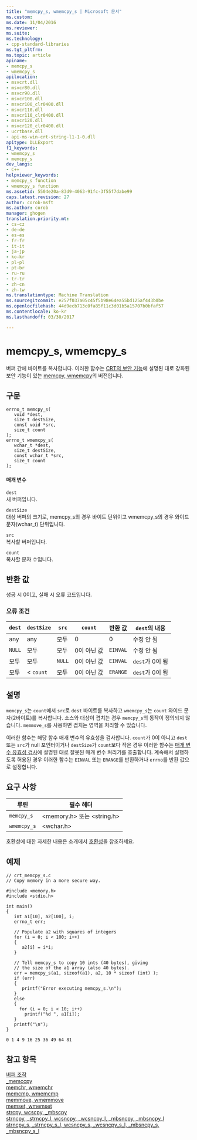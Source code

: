 ```yaml
---
title: "memcpy_s, wmemcpy_s | Microsoft 문서"
ms.custom: 
ms.date: 11/04/2016
ms.reviewer: 
ms.suite: 
ms.technology:
- cpp-standard-libraries
ms.tgt_pltfrm: 
ms.topic: article
apiname:
- memcpy_s
- wmemcpy_s
apilocation:
- msvcrt.dll
- msvcr80.dll
- msvcr90.dll
- msvcr100.dll
- msvcr100_clr0400.dll
- msvcr110.dll
- msvcr110_clr0400.dll
- msvcr120.dll
- msvcr120_clr0400.dll
- ucrtbase.dll
- api-ms-win-crt-string-l1-1-0.dll
apitype: DLLExport
f1_keywords:
- wmemcpy_s
- memcpy_s
dev_langs:
- C++
helpviewer_keywords:
- memcpy_s function
- wmemcpy_s function
ms.assetid: 5504e20a-83d9-4063-91fc-3f55f7dabe99
caps.latest.revision: 27
author: corob-msft
ms.author: corob
manager: ghogen
translation.priority.mt:
- cs-cz
- de-de
- es-es
- fr-fr
- it-it
- ja-jp
- ko-kr
- pl-pl
- pt-br
- ru-ru
- tr-tr
- zh-cn
- zh-tw
ms.translationtype: Machine Translation
ms.sourcegitcommit: e257f037a05c45f5b98e64ea55bd125af443b0be
ms.openlocfilehash: 44d9ecb713c0fa85f11c3d01b5a15707b0bfaf57
ms.contentlocale: ko-kr
ms.lasthandoff: 03/30/2017

---
```

# <a name="memcpys-wmemcpys"></a>memcpy_s, wmemcpy_s
버퍼 간에 바이트를 복사합니다. 이러한 함수는 [CRT의 보안 기능](../../c-runtime-library/security-features-in-the-crt.md)에 설명된 대로 강화된 보안 기능이 있는 [memcpy, wmemcpy](../../c-runtime-library/reference/memcpy-wmemcpy.md)의 버전입니다.  
  
## <a name="syntax"></a>구문  
  
```  
errno_t memcpy_s(  
   void *dest,  
   size_t destSize,  
   const void *src,  
   size_t count   
);  
errno_t wmemcpy_s(  
   wchar_t *dest,  
   size_t destSize,  
   const wchar_t *src,  
   size_t count  
);  
```  
  
#### <a name="parameters"></a>매개 변수  
 `dest`  
 새 버퍼입니다.  
  
 `destSize`  
 대상 버퍼의 크기로, memcpy_s의 경우 바이트 단위이고 wmemcpy_s의 경우 와이드 문자(wchar_t) 단위입니다.  
  
 `src`  
 복사할 버퍼입니다.  
  
 `count`  
 복사할 문자 수입니다.  
  
## <a name="return-value"></a>반환 값  
 성공 시 0이고, 실패 시 오류 코드입니다.  
  
### <a name="error-conditions"></a>오류 조건  
  
|`dest`|`destSize`|`src`|`count`|반환 값|`dest`의 내용|  
|------------|----------------|-----------|---|------------------|------------------------|  
|any|any|모두|0|0|수정 안 됨|  
|`NULL`|모두|모두|0이 아닌 값|`EINVAL`|수정 안 됨|  
|모두|모두|`NULL`|0이 아닌 값|`EINVAL`|`dest`가 0이 됨|  
|모두|< `count`|모두|0이 아닌 값|`ERANGE`|`dest`가 0이 됨|  
  
## <a name="remarks"></a>설명  
 `memcpy_s`는 `count`에서 `src`로 `dest` 바이트를 복사하고 `wmemcpy_s`는 `count` 와이드 문자(2바이트)를 복사합니다. 소스와 대상이 겹치는 경우 `memcpy_s`의 동작이 정의되지 않습니다. `memmove_s`를 사용하면 겹치는 영역을 처리할 수 있습니다.  
  
 이러한 함수는 해당 함수 매개 변수의 유효성을 검사합니다. `count`가 0이 아니고 `dest` 또는 `src`가 null 포인터이거나 `destSize`가 `count`보다 작은 경우 이러한 함수는 [매개 변수 유효성 검사](../../c-runtime-library/parameter-validation.md)에 설명된 대로 잘못된 매개 변수 처리기를 호출합니다. 계속해서 실행하도록 허용된 경우 이러한 함수는 `EINVAL` 또는 `ERANGE`를 반환하거나 `errno`를 반환 값으로 설정합니다.  
  
## <a name="requirements"></a>요구 사항  
  
|루틴|필수 헤더|  
|-------------|---------------------|  
|`memcpy_s`|\<memory.h> 또는 \<string.h>|  
|`wmemcpy_s`|\<wchar.h>|  
  
 호환성에 대한 자세한 내용은 소개에서 [호환성](../../c-runtime-library/compatibility.md)을 참조하세요.  
  
## <a name="example"></a>예제  
  
```  
// crt_memcpy_s.c  
// Copy memory in a more secure way.  
  
#include <memory.h>  
#include <stdio.h>  
  
int main()  
{  
   int a1[10], a2[100], i;  
   errno_t err;  
  
   // Populate a2 with squares of integers  
   for (i = 0; i < 100; i++)  
   {  
      a2[i] = i*i;  
   }  
  
   // Tell memcpy_s to copy 10 ints (40 bytes), giving  
   // the size of the a1 array (also 40 bytes).  
   err = memcpy_s(a1, sizeof(a1), a2, 10 * sizeof (int) );      
   if (err)  
   {  
      printf("Error executing memcpy_s.\n");  
   }  
   else  
   {  
     for (i = 0; i < 10; i++)  
       printf("%d ", a1[i]);  
   }  
   printf("\n");  
}  
```  
  
```Output  
0 1 4 9 16 25 36 49 64 81   
```  
  
## <a name="see-also"></a>참고 항목  
 [버퍼 조작](../../c-runtime-library/buffer-manipulation.md)   
 [_memccpy](../../c-runtime-library/reference/memccpy.md)   
 [memchr, wmemchr](../../c-runtime-library/reference/memchr-wmemchr.md)   
 [memcmp, wmemcmp](../../c-runtime-library/reference/memcmp-wmemcmp.md)   
 [memmove, wmemmove](../../c-runtime-library/reference/memmove-wmemmove.md)   
 [memset, wmemset](../../c-runtime-library/reference/memset-wmemset.md)   
 [strcpy, wcscpy, _mbscpy](../../c-runtime-library/reference/strcpy-wcscpy-mbscpy.md)   
 [strncpy, _strncpy_l, wcsncpy, _wcsncpy_l, _mbsncpy, _mbsncpy_l](../../c-runtime-library/reference/strncpy-strncpy-l-wcsncpy-wcsncpy-l-mbsncpy-mbsncpy-l.md)   
 [strncpy_s, _strncpy_s_l, wcsncpy_s, _wcsncpy_s_l, _mbsncpy_s, _mbsncpy_s_l](../../c-runtime-library/reference/strncpy-s-strncpy-s-l-wcsncpy-s-wcsncpy-s-l-mbsncpy-s-mbsncpy-s-l.md)
